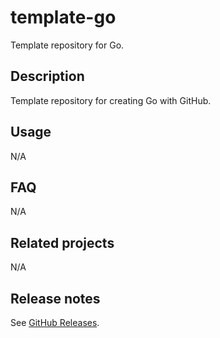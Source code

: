 # template-go

Template repository for Go.

## Description

Template repository for creating Go with GitHub.

## Usage

N/A

## FAQ

N/A

## Related projects

N/A

## Release notes

See [GitHub Releases][releases].

[releases]: https://github.com/tmknom/template-go/releases
